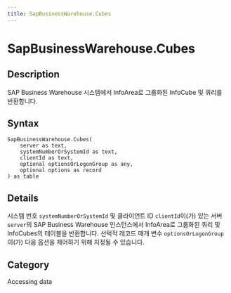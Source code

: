 ```yaml
---
title: SapBusinessWarehouse.Cubes
---
```


# SapBusinessWarehouse.Cubes


## Description

SAP Business Warehouse 시스템에서 InfoArea로 그룹화된 InfoCube 및 쿼리를 반환합니다.


## Syntax

```powerquery
SapBusinessWarehouse.Cubes(
    server as text,
    systemNumberOrSystemId as text,
    clientId as text,
    optional optionsOrLogonGroup as any,
    optional options as record
) as table
```


## Details

시스템 번호 <code>systemNumberOrSystemId</code> 및 클라이언트 ID <code>clientId</code>이(가) 있는 서버 <code>server</code>의 SAP Business Warehouse 인스턴스에서 InfoArea로 그룹화된 쿼리 및 InfoCubes의 테이블을 반환합니다. 선택적 레코드 매개 변수 <code>optionsOrLogonGroup</code>이(가) 다음 옵션을 제어하기 위해 지정될 수 있습니다.        



## Category
Accessing data
